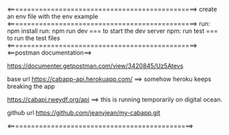 <================================================>
create an env file with the env example
<================================================>
run: npm install
run: npm run dev === to start the dev server 
npm: run test === to run the test files
<================================================>
<==postman documentation==>

https://documenter.getpostman.com/view/3420845/Uz5Atevs

base url
https://cabapp-api.herokuapp.com/ ==> somehow heroku keeps breaking the app 

https://cabapi.rweydf.org/api ==> this is running temporarily on digital ocean.

github url
https://github.com/jeanvjean/my-cabapp.git

<===============================================>